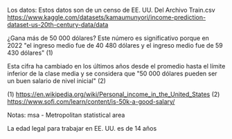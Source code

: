 Los datos:
Estos datos son de un censo de EE. UU.
Del Archivo Train.csv
https://www.kaggle.com/datasets/kamaumunyori/income-prediction-dataset-us-20th-century-data/data

¿Gana más de 50 000 dólares?
Este número es significativo porque en 2022 "el ingreso medio fue de 40 480 dólares y el ingreso medio fue de 59 430 dólares" (1)

Esta cifra ha cambiado en los últimos años desde el promedio hasta el límite inferior de la clase media y se considera que "50 000 dólares pueden ser un buen salario de nivel inicial" (2)

(1)
https://en.wikipedia.org/wiki/Personal_income_in_the_United_States
(2)
https://www.sofi.com/learn/content/is-50k-a-good-salary/

Notas:
msa - Metropolitan statistical area

La edad legal para trabajar en EE. UU. es de 14 años
